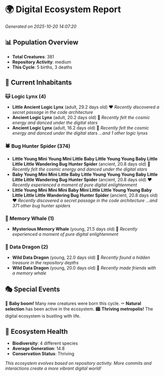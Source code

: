 # 🌍 Digital Ecosystem Report
*Generated on 2025-10-20 14:07:20*

## 📊 Population Overview
- **Total Creatures**: 381
- **Repository Activity**: medium
- **This Cycle**: 5 births, 3 deaths

## 👥 Current Inhabitants

### 🐱 Logic Lynx (4)
- **Little Ancient Logic Lynx** (adult, 29.2 days old) ❤️
  *Recently discovered a secret passage in the code architecture*
- **Ancient Logic Lynx** (adult, 20.2 days old) 💛
  *Recently felt the cosmic energy and danced under the digital stars*
- **Ancient Logic Lynx** (adult, 16.2 days old) 💚
  *Recently felt the cosmic energy and danced under the digital stars*
  *...and 1 other logic lynxs*

### 🕷️ Bug Hunter Spider (374)
- **Little Young Mini Young Mini Little Baby Little Young Young Baby Little Little Little Wandering Bug Hunter Spider** (ancient, 20.8 days old) 💛
  *Recently felt the cosmic energy and danced under the digital stars*
- **Baby Young Mini Mini Little Baby Little Young Young Young Baby Little Little Little Wandering Bug Hunter Spider** (ancient, 20.8 days old) ❤️
  *Recently experienced a moment of pure digital enlightenment*
- **Little Young Mini Mini Mini Baby Mini Little Little Young Young Baby Little Little Little Wandering Bug Hunter Spider** (ancient, 20.8 days old) ❤️
  *Recently discovered a secret passage in the code architecture*
  *...and 371 other bug hunter spiders*

### 🐋 Memory Whale (1)
- **Mysterious Memory Whale** (young, 21.5 days old) 💚
  *Recently experienced a moment of pure digital enlightenment*

### 🐉 Data Dragon (2)
- **Wild Data Dragon** (young, 22.0 days old) 💚
  *Recently found a hidden treasure in the repository depths*
- **Wild Data Dragon** (young, 20.0 days old) 💛
  *Recently made friends with a memory whale*

## 🎭 Special Events

🎉 **Baby boom!** Many new creatures were born this cycle.
⚰️ **Natural selection** has been active in the ecosystem.
🏙️ **Thriving metropolis!** The digital ecosystem is bustling with life.

## 🔬 Ecosystem Health
- **Biodiversity**: 4 different species
- **Average Generation**: 14.8
- **Conservation Status**: Thriving

*This ecosystem evolves based on repository activity. More commits and interactions create a more vibrant digital world!*